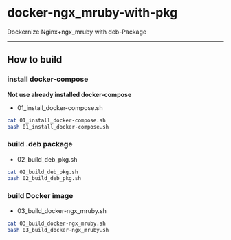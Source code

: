 # docker-ngx_mruby-with-pkg
Dockernize Nginx+ngx_mruby with deb-Package

---

## How to build

### install docker-compose

**Not use already installed docker-compose**

* 01_install_docker-compose.sh

```sh
cat 01_install_docker-compose.sh
bash 01_install_docker-compose.sh
```

### build .deb package

* 02_build_deb_pkg.sh

```sh
cat 02_build_deb_pkg.sh
bash 02_build_deb_pkg.sh
```

### build Docker image

* 03_build_docker-ngx_mruby.sh

```sh
cat 03_build_docker-ngx_mruby.sh
bash 03_build_docker-ngx_mruby.sh
```

